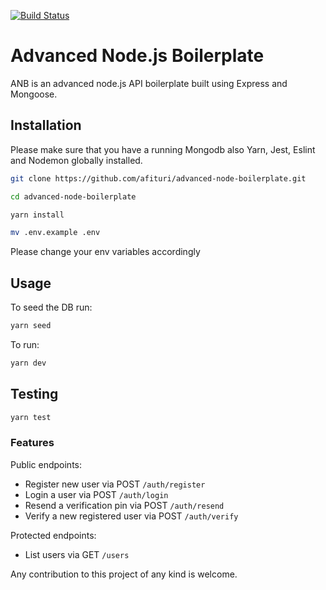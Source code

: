 [![Build Status](https://travis-ci.com/afituri/advanced-node-boilerplate.svg?branch=master)](https://travis-ci.com/afituri/advanced-node-boilerplate)

# Advanced Node.js Boilerplate

ANB is an advanced node.js API boilerplate built using Express and Mongoose.

## Installation

Please make sure that you have a running Mongodb also Yarn, Jest, Eslint and Nodemon globally installed.

```bash
git clone https://github.com/afituri/advanced-node-boilerplate.git
```

```bash
cd advanced-node-boilerplate
```

```bash
yarn install
```

```bash
mv .env.example .env
```

Please change your env variables accordingly

## Usage

To seed the DB run:

```bash
yarn seed
```

To run:

```bash
yarn dev
```

## Testing

```bash
yarn test
```

### Features

Public endpoints:

- Register new user via POST `/auth/register`
- Login a user via POST `/auth/login`
- Resend a verification pin via POST `/auth/resend`
- Verify a new registered user via POST `/auth/verify`

Protected endpoints:

- List users via GET `/users`

Any contribution to this project of any kind is welcome.
